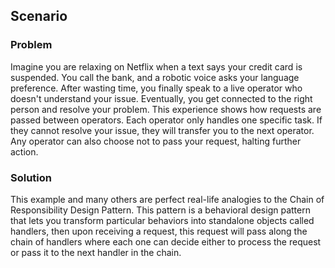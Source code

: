 ## Scenario

### Problem

Imagine you are relaxing on Netflix when a text says your credit card is suspended. You call the bank, and a robotic voice asks your language preference. After wasting time, you finally speak to a live operator who doesn't understand your issue. Eventually, you get connected to the right person and resolve your problem. This experience shows how requests are passed between operators. Each operator only handles one specific task. If they cannot resolve your issue, they will transfer you to the next operator. Any operator can also choose not to pass your request, halting further action.

### Solution

This example and many others are perfect real-life analogies to the Chain of Responsibility Design Pattern. This pattern is a behavioral design pattern that lets you transform particular behaviors into standalone objects called handlers, then upon receiving a request, this request will pass along the chain of handlers where each one can decide either to process the request or pass it to the next handler in the chain.  